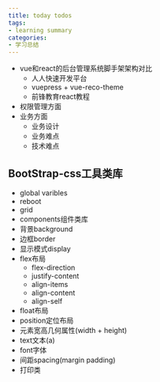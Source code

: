 ```yaml
---
title: today todos
tags:
- learning summary
categories:
- 学习总结
---
```

- vue和react的后台管理系统脚手架架构对比
    - 人人快速开发平台
    - vuepress + vue-reco-theme
    - 前锋教育react教程
- 权限管理方面
- 业务方面
    - 业务设计
    - 业务难点
    - 技术难点

## BootStrap-css工具类库
- global varibles
- reboot
- grid
- components组件类库
- 背景background
- 边框border
- 显示模式display
- flex布局
    - flex-direction
    - justify-content
    - align-items
    - align-content
    - align-self
- float布局
- position定位布局
- 元素宽高几何属性(width + height)
- text文本(a)
- font字体
- 间距spacing(margin padding)
- 打印类
